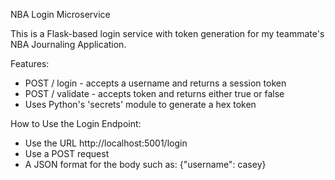 NBA Login Microservice 

This is a Flask-based login service with token generation for my teammate's NBA Journaling Application.

Features:
- POST / login - accepts a username and returns a session token
- POST / validate - accepts token and returns either true or false
- Uses Python's 'secrets' module to generate a hex token


How to Use the Login Endpoint:
- Use the URL http://localhost:5001/login
- Use a POST request
- A JSON format for the body such as: {"username": casey}

